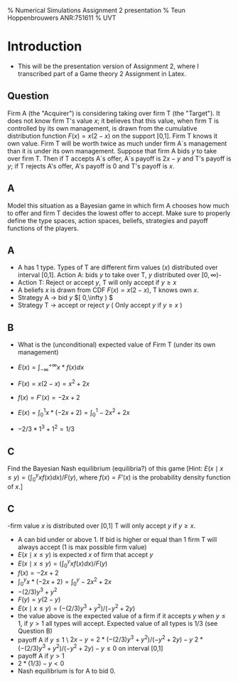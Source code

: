 % Numerical Simulations Assignment 2 presentation
% Teun Hoppenbrouwers ANR:751611
% UVT

Introduction
============
- This will be the presentation version of Assignment 2, where I transcribed part of a Game theory 2 Assignment in Latex.

Question 
--------------------------------------
Firm A (the "Acquirer") is considering taking over firm T (the "Target"). It does not know firm T's value $x$; it believes that this value, when firm T is controlled by its own management, is drawn from the cumulative distribution function $F(x)=x(2-x)$ on the support [0,1]. Firm T knows it own value. Firm T will be worth twice as much under firm A´s management than it is under its own management. Suppose that firm A bids $y$ to take over firm T. Then if T accepts A´s offer, A´s payoff is $2x-y$ and T's payoff is $y$; if T rejects A's offer, A's payoff is $0$ and T's payoff is $x$.



A
--------------------------------
Model this situation as a Bayesian game in which firm A chooses how much to offer and firm T decides the lowest offer to accept. Make sure to properly define the type spaces, action spaces, beliefs, strategies and payoff functions of the players.

A
-------------------------------------
- A has 1 type. Types of T are different firm values ($x$) distributed over interval [0,1]. Action A: bids $y$ to take over T, $y$ distributed over  $[ 0,\infty )$- 
- Action T: Reject or accept $y$, T will only accept if $y\geq x$ 
- A beliefs $x$ is drawn from CDF $F(x)=x(2-x)$, T knows own $x$.
- Strategy A $\rightarrow$ bid $y$  $[ 0,\infty ) $ 
- Strategy T $\rightarrow$ accept or reject $y$ ( Only accept $y$ if $y\geq x$ ) 

B
---------------------------------
- What is the (unconditional) expected value of Firm T (under its own management)

- $E(x)=\int^{+\infty}_{-\infty} x*f(x)dx$ 
- $F(x)=x(2-x)=x^2+2x$ 
- $f(x)=F'(x)=-2x+2$ 
- $E(x)=\int_{0}^{1} x*(-2x+2)=\int_{0}^{1} -2x^2+2x$ 
- $-2/3*1^3+1^2=1/3$ 

C
----------------------------------
Find the Bayesian Nash equilibrium (equilibria?) of this game [Hint: $E(x\mid x\leq y)=(\int_{0}^{y}xf(x)dx)/F(y)$, where $f(x)=F'(x)$ is the probability density function of $x$.]

C
------------------------------------
-firm value $x$ is distributed over [0,1] T will only accept $y$ if $y \geq x$. 
- A can bid under or above 1. If bid is higher or equal than 1 firm T will always accept (1 is max possible firm value) 
- $E(x\mid x\leq y)$ is expected $x$ of firm that accept $y$ 
- $E(x\mid x\leq y)=(\int_{0}^{y}xf(x)dx)/F(y)$ 
- $f(x)=-2x+2$ 
- $\int_{0}^{y}x*(-2x+2)=\int_{0}^{y}-2x^2+2x$ 
- $-(2/3)y^3+y^2$ 
- $F(y)=y(2-y)$ 
- $E(x\mid x\leq y)= (-(2/3)y^3+y^2)/(-y^2+2y)$ 
- the value above is the expected value of a firm if it accepts $y$ when $y \leq 1$, if $y > 1$ all types will accept. Expected value of all types is 1/3 (see Question B) 
- payoff A if $y \leq 1$ \\ $2x-y=2*(-(2/3)y^3+y^2)/(-y^2+2y)-y$ 
$2*(-(2/3)y^3+y^2)/(-y^2+2y)-y \leq 0$ on interval [0,1] 
- payoff A if $y>1$ 
- $2*(1/3)-y<0$ 
- Nash equilibrium is for A to bid 0.